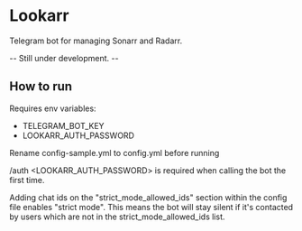 # Lookarr
Telegram bot for managing Sonarr and Radarr. 

-- Still under development. --

## How to run
Requires env variables:
- TELEGRAM_BOT_KEY
- LOOKARR_AUTH_PASSWORD

Rename config-sample.yml to config.yml before running

/auth <LOOKARR_AUTH_PASSWORD> is required when calling the bot the first time.

Adding chat ids on the "strict_mode_allowed_ids" section within the config file enables "strict mode". This means the bot will stay silent if it's contacted by users which are not in the strict_mode_allowed_ids list.
